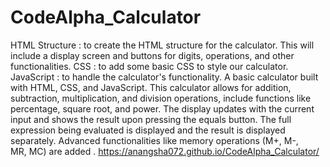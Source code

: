 # CodeAlpha_Calculator
HTML Structure : to create the HTML structure for the calculator. This will include a display screen and buttons for digits, operations, and other functionalities.
CSS : to add some basic CSS to style our calculator. 
JavaScript : to handle the calculator's functionality.
 A basic calculator built with HTML, CSS, and JavaScript. This calculator allows for addition, subtraction, multiplication, and division operations, include functions like percentage, square root, and power. The display updates with the current input and shows the result upon pressing the equals button.  The full expression being evaluated is displayed and the result is displayed separately. Advanced functionalities like memory operations (M+, M-, MR, MC) are added .
https://anangsha072.github.io/CodeAlpha_Calculator/
